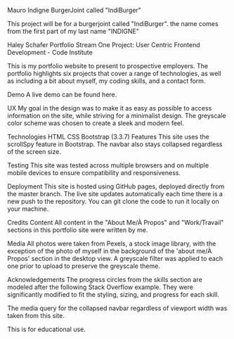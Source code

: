 Mauro Indigne BurgerJoint called "IndiBurger"

This project will be for a burgerjoint called "IndiBurger". the name comes from the first part of my last name "INDIGNE" 

Haley Schafer Portfolio
Stream One Project: User Centric Frontend Development - Code Institute

This is my portfolio website to present to prospective employers. The portfolio highlights six projects that cover a range of technologies, as well as including a bit about myself, my coding skills, and a contact form.

Demo
A live demo can be found here.

UX
My goal in the design was to make it as easy as possible to access information on the site, while striving for a minimalist design. The greyscale color scheme was chosen to create a sleek and modern feel.

Technologies
HTML
CSS
Bootstrap (3.3.7)
Features
This site uses the scrollSpy feature in Bootstrap. The navbar also stays collapsed regardless of the screen size.

Testing
This site was tested across multiple browsers and on multiple mobile devices to ensure compatibility and responsiveness.

Deployment
This site is hosted using GitHub pages, deployed directly from the master branch. The live site updates automatically each time there is a new push to the repository. You can git clone the code to run it locally on your machine.

Credits
Content
All content in the "About Me/À Propos" and "Work/Travail" sections in this portfolio site were written by me.

Media
All photos were taken from Pexels, a stock image library, with the exception of the photo of myself in the background of the 'about me/À Propos' section in the desktop view. A greyscale filter was applied to each one prior to upload to preserve the greyscale theme.

Acknowledgements
The progress circles from the skills section are modeled after the following Stack Overflow example. They were significantly modified to fit the styling, sizing, and progress for each skill.

The media query for the collapsed navbar regardless of viewport width was taken from this site.

This is for educational use.